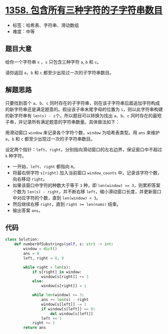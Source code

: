 # [1358. 包含所有三种字符的子字符串数目](https://leetcode.cn/problems/number-of-substrings-containing-all-three-characters/)

- 标签：哈希表、字符串、滑动数组
- 难度：中等

## 题目大意

给你一个字符串 `s` ，`s` 只包含三种字符 `a`, `b` 和 `c`。

请你返回 `a`，`b` 和 `c` 都至少出现过一次的子字符串数目。

## 解题思路

只要找到首个 `a`、`b`、`c` 同时存在的子字符串，则在该子字符串后面追加字符构成的新字符串还是满足题意的。假设该子串末尾字母的位置为 `i`，则以此字符串构建的新字符串有 `len(s) - i`个。所以题目可以转换为找出 `a`、`b`、`c` 同时存在的最短子串，并记录所有满足题意的字符串数量。具体做法如下：

用滑动窗口 `window` 来记录各个字符个数，`window` 为哈希表类型。用 `ans` 来维护 `a`，`b` 和 `c` 都至少出现过一次的子字符串数目。

设定两个指针：`left`、`right`，分别指向滑动窗口的左右边界，保证窗口中不超过 `k` 种字符。

- 一开始，`left`、`right` 都指向 `0`。
- 将最右侧字符 `s[right]` 加入当前窗口 `window_counts` 中，记录该字符个数，向右移动 `right`。
- 如果该窗口中字符的种数大于等于 `3` 种，即 `len(window) >= 3`，则累积答案个数为 `len(s) - right`，并不断右移 `left`，缩小滑动窗口长度，并更新窗口中对应字符的个数，直到 `len(window) < 3`。
- 然后继续右移 `right`，直到 `right >= len(nums)` 结束。
- 输出答案 `ans`。

## 代码

```Python
class Solution:
    def numberOfSubstrings(self, s: str) -> int:
        window = dict()
        ans = 0
        left, right = 0, 0

        while right < len(s):
            if s[right] in window:
                window[s[right]] += 1
            else:
                window[s[right]] = 1

            while len(window) >= 3:
                ans += len(s) - right
                window[s[left]] -= 1
                if window[s[left]] == 0:
                    del window[s[left]]
                left += 1
            right += 1
        return ans
```

